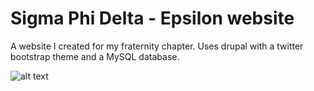 Sigma Phi Delta - Epsilon website
=============

A website I created for my fraternity chapter. Uses drupal with a twitter bootstrap theme and a MySQL database.


![alt text](http://imgur.com/qlCcP7Z "Website Screenshot")